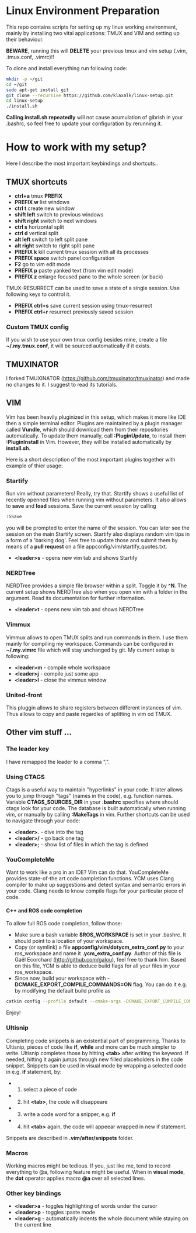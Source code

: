 # Linux Environment Preparation

This repo contains scripts for setting up my linux working environment, mainly by
installing two vital applications: TMUX and VIM and setting up their behaviour.

**BEWARE**, running this will **DELETE** your previous tmux and vim setup (.vim, .tmux.conf, .vimrc)!!

To clone and install everything run following code:

```bash
mkdir -p ~/git
cd ~/git
sudo apt-get install git
git clone --recursive https://github.com/klaxalk/linux-setup.git
cd linux-setup
./install.sh
```

**Calling install.sh repeatedly** will not cause acumulation of gibrish in your .bashrc, so feel free to update your configuration by rerunning it.

# How to work with my setup?

Here I describe the most important keybindings and shortcuts..

## TMUX shortcuts

- **ctrl+a** tmux **__PREFIX__**
- **__PREFIX__ w** list windows
- **ctrl t** create new window
- **shift left** switch to previous windows
- **shift right** switch to next windows
- **ctrl s** horizontal split
- **ctrl d** vertical split
- **alt left** switch to left split pane
- **alt right** switch to right split pane
- **__PREFIX__ k** kill current tmux session with all its processes
- **__PREFIX__ space** switch panel configuration
- **F2** go to vim edit mode
- **__PREFIX__ p** paste yanked text (from vim edit mode) 
- **__PREFIX__ z** enlarge focused pane to the whole screen (or back)

TMUX-RESURRECT can be used to save a state of a single session. Use following keys to control it.

- **__PREFIX__ ctrl+s** save current session using tmux-resurrect
- **__PREFIX__ ctrl+r** resurrect previously saved session

### Custom TMUX config

If you wish to use your own tmux config besides mine, create a file **~/.my.tmux.conf**, it will be sourced automatically if it exists.

## TMUXINATOR

I forked TMUXINATOR (https://github.com/tmuxinator/tmuxinator) and made no changes to it. I suggest to read its tutorials.

## VIM

Vim has been heavily pluginized in this setup, which makes it more like IDE then a simple terminal editor. Plugins are maintained by a plugin manager called **Vundle**, which should download them from their repositories automatically.
To update them manually, call **:PluginUpdate**, to install them **:PluginInstall** in Vim. However, they will be installed automatically by **install.sh**.

Here is a short description of the most important plugins together with example of thier usage:

### Startify

Run vim without parameters! Really, try that. Startify shows a useful list of recently openned files when running vim without parameters. It also allows to **save** and **load** sessions. Save the current session by calling
```bash
:SSave
```
you will be prompted to enter the name of the session. You can later see the session on the main Startify screen. Startify also displays random vim tips in a form of a 'barking dog'. Feel free to update those and submit them by means of a **pull request** on a file appconfig/vim/startify_quotes.txt.

- **\<leader\>s** - opens new vim tab and shows Startify

### NERDTree

NERDTree provides a simple file browser within a split. Toggle it by **^N**. The current setup shows NERDTree also when you open vim with a folder in the argument. Read its documentation for further information.

- **\<leader\>t** - opens new vim tab and shows NERDTree

### Vimmux

Vimmux allows to open TMUX splits and run commands in them. I use them mainly for compiling
my workspace. Commands can be configured in **~/.my.vimrc** file which will stay unchanged
by git. My current setup is following:

- **\<leader\>m** - compile whole workspace
- **\<leader\>j** - compile just some app
- **\<leader\>l** - close the vimmux window

### United-front

This pluggin allows to share registers between different instances of vim. Thus allows to copy and paste regardles of splitting in vim od TMUX.

## Other vim stuff ...

### The leader key

I have remapped the leader to a comma ",".

### Using CTAGS

Ctags is a useful way to maintain "hyperlinks" in your code. It later allows you to jump through "tags" (names in the code), e.g. function names. Variable **CTAGS_SOURCES_DIR** in your **.bashrc** specifies where should ctags look for your code. The database is built automatically when running vim, or manually by calling **:MakeTags** in vim. Further shortcuts can be used to navigate through your code:

- **\<leader\>.** - dive into the tag
- **\<leader\>/** - go back one tag
- **\<leader\>;** - show list of files in which the tag is defined

### YouCompleteMe

Want to work like a pro in an IDE? Vim can do that. YouCompleteMe provides state-of-the art code completion functions. YCM uses Clang compiler to make up suggestions and detect syntax and semantic errors in your code. Clang needs to know compile flags for your particular piece of code.

#### C++ and ROS code completion

To allow full ROS code completion, follow those:

- Make sure a bash variable **$ROS_WORKSPACE** is set in your .bashrc. It should point to a location of your workspace.
- Copy (or symlink) a file **appconfig/vim/dotycm_extra_conf.py** to your ros_workspace and name it **.ycm_extra_conf.py**. Author of this file is Gaël Ecorchard (http://github.com/galou), feel free to thank him. Based on this file, YCM is able to deduce build flags for all your files in your ros_workspace.
- Since now, build your workspace with **-DCMAKE_EXPORT_COMPILE_COMMANDS=ON** flag. You can do it e.g. by modifying the default build profile as
```bash
catkin config --profile default --cmake-args -DCMAKE_EXPORT_COMPILE_COMMANDS=ON
```

Enjoy!

### Ultisnip

Completing code snippets is an existential part of programming. Thanks to Ultisnip, pieces of code like **if**, **while** and more can be much simpler to write. Ultisnip completes those by hitting **\<tab\>** after writing the keyword. If needed, hitting it again jumps through new filled placeholders in the code snippet. Snippets can be used in visual mode by wrapping a selected code in e.g. **if** statement, by:
- 1. select a piece of code
- 2. hit **\<tab\>**, the code will disappeare
- 3. write a code word for a snipper, e.g. **if**
- 4. hit **\<tab\>** again, the code will appeear wrapped in new if statement.

Snippets are described in **.vim/after/snippets** folder.

### Macros

Working macros might be tedious. If you, just like me, tend to record everything to @a, following feature might be useful. When in **visual mode**, the **dot** operator applies macro **@a** over all selected lines.

### Other key bindings

- **\<leader\>a** - toggles highlighting of words under the cursor
- **\<leader\>p** - toggles :paste mode
- **\<leader\>g** - automatically indents the whole document while staying on the current line
